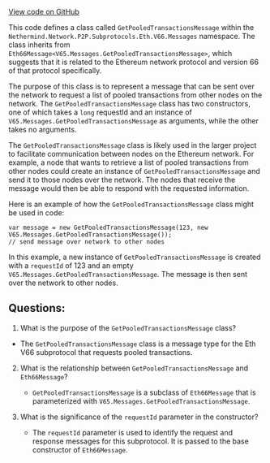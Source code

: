 [View code on GitHub](https://github.com/nethermindeth/nethermind/Nethermind.Network/P2P/Subprotocols/Eth/V66/Messages/GetPooledTransactionsMessage.cs)

This code defines a class called `GetPooledTransactionsMessage` within the `Nethermind.Network.P2P.Subprotocols.Eth.V66.Messages` namespace. The class inherits from `Eth66Message<V65.Messages.GetPooledTransactionsMessage>`, which suggests that it is related to the Ethereum network protocol and version 66 of that protocol specifically. 

The purpose of this class is to represent a message that can be sent over the network to request a list of pooled transactions from other nodes on the network. The `GetPooledTransactionsMessage` class has two constructors, one of which takes a `long` requestId and an instance of `V65.Messages.GetPooledTransactionsMessage` as arguments, while the other takes no arguments. 

The `GetPooledTransactionsMessage` class is likely used in the larger project to facilitate communication between nodes on the Ethereum network. For example, a node that wants to retrieve a list of pooled transactions from other nodes could create an instance of `GetPooledTransactionsMessage` and send it to those nodes over the network. The nodes that receive the message would then be able to respond with the requested information. 

Here is an example of how the `GetPooledTransactionsMessage` class might be used in code:

```
var message = new GetPooledTransactionsMessage(123, new V65.Messages.GetPooledTransactionsMessage());
// send message over network to other nodes
```

In this example, a new instance of `GetPooledTransactionsMessage` is created with a `requestId` of 123 and an empty `V65.Messages.GetPooledTransactionsMessage`. The message is then sent over the network to other nodes.
## Questions: 
 1. What is the purpose of the `GetPooledTransactionsMessage` class?
   - The `GetPooledTransactionsMessage` class is a message type for the Eth V66 subprotocol that requests pooled transactions.

2. What is the relationship between `GetPooledTransactionsMessage` and `Eth66Message`?
   - `GetPooledTransactionsMessage` is a subclass of `Eth66Message` that is parameterized with `V65.Messages.GetPooledTransactionsMessage`.

3. What is the significance of the `requestId` parameter in the constructor?
   - The `requestId` parameter is used to identify the request and response messages for this subprotocol. It is passed to the base constructor of `Eth66Message`.